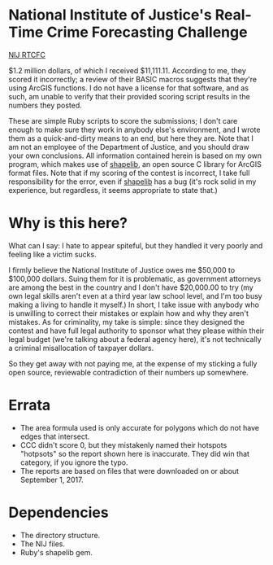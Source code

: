 National Institute of Justice's Real-Time Crime Forecasting Challenge
=====================================================================
[NIJ RTCFC](https://www.nij.gov/funding/Pages/fy16-crime-forecasting-challenge.aspx)

$1.2 million dollars, of which I received $11,111.11.  According to me, they scored it incorrectly; a review of their BASIC macros suggests that they're using ArcGIS functions.  I do not have a license for that software, and as such, am unable to verify that their provided scoring script results in the numbers they posted.

These are simple Ruby scripts to score the submissions; I don't care enough to make sure they work in anybody else's environment, and I wrote them as a quick-and-dirty means to an end, but here they are.  Note that I am not an employee of the Department of Justice, and you should draw your own conclusions.  All information contained herein is based on my own program, which makes use of [shapelib](http://shapelib.maptools.org/), an open source C library for ArcGIS format files.  Note that if my scoring of the contest is incorrect, I take full responsibility for the error, even if [shapelib](http://shapelib.maptools.org/) has a bug (it's rock solid in my experience, but regardless, it seems appropriate to state that.)


Why is this here?
=================
What can I say: I hate to appear spiteful, but they handled it very poorly and feeling like a victim sucks.

I firmly believe the National Institute of Justice owes me $50,000 to $100,000 dollars.  Suing them for it is problematic, as government attorneys are among the best in the country and I don't have $20,000.00 to try (my own legal skills aren't even at a third year law school level, and I'm too busy making a living to handle it myself.)  In short, I take issue with anybody who is unwilling to correct their mistakes or explain how and why they aren't mistakes.  As for criminality, my take is simple: since they designed the contest and have full legal authority to sponsor what they please within their legal budget (we're talking about a federal agency here), it's not technically a criminal misallocation of taxpayer dollars.

So they get away with not paying me, at the expense of my sticking a fully open source, reviewable contradiction of their numbers up somewhere.


Errata
======
- The area formula used is only accurate for polygons which do not have edges that intersect.
- CCC didn't score 0, but they mistakenly named their hotspots "hotpsots" so the report shown here is inaccurate.  They did win that category, if you ignore the typo.
- The reports are based on files that were downloaded on or about September 1, 2017.

Dependencies
============
- The directory structure.
- The NIJ files.
- Ruby's shapelib gem.
